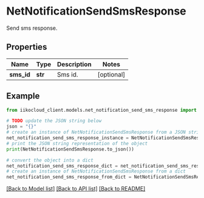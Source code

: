 # NetNotificationSendSmsResponse

Send sms response.

## Properties

Name | Type | Description | Notes
------------ | ------------- | ------------- | -------------
**sms_id** | **str** | Sms id. | [optional] 

## Example

```python
from iikocloud_client.models.net_notification_send_sms_response import NetNotificationSendSmsResponse

# TODO update the JSON string below
json = "{}"
# create an instance of NetNotificationSendSmsResponse from a JSON string
net_notification_send_sms_response_instance = NetNotificationSendSmsResponse.from_json(json)
# print the JSON string representation of the object
print(NetNotificationSendSmsResponse.to_json())

# convert the object into a dict
net_notification_send_sms_response_dict = net_notification_send_sms_response_instance.to_dict()
# create an instance of NetNotificationSendSmsResponse from a dict
net_notification_send_sms_response_from_dict = NetNotificationSendSmsResponse.from_dict(net_notification_send_sms_response_dict)
```
[[Back to Model list]](../README.md#documentation-for-models) [[Back to API list]](../README.md#documentation-for-api-endpoints) [[Back to README]](../README.md)



